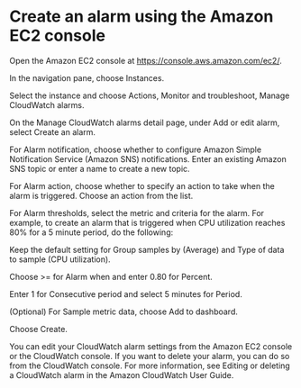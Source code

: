 # Create an alarm using the Amazon EC2 console

Open the Amazon EC2 console at https://console.aws.amazon.com/ec2/.

In the navigation pane, choose Instances.

Select the instance and choose Actions, Monitor and troubleshoot, Manage CloudWatch alarms.

On the Manage CloudWatch alarms detail page, under Add or edit alarm, select Create an alarm.

For Alarm notification, choose whether to configure Amazon Simple Notification Service (Amazon SNS) notifications. Enter an existing Amazon SNS topic or enter a name to create a new topic.

For Alarm action, choose whether to specify an action to take when the alarm is triggered. Choose an action from the list.

For Alarm thresholds, select the metric and criteria for the alarm. For example, to create an alarm that is triggered when CPU utilization reaches 80% for a 5 minute period, do the following:

Keep the default setting for Group samples by (Average) and Type of data to sample (CPU utilization).

Choose >= for Alarm when and enter 0.80 for Percent.

Enter 1 for Consecutive period and select 5 minutes for Period.

(Optional) For Sample metric data, choose Add to dashboard.

Choose Create.

You can edit your CloudWatch alarm settings from the Amazon EC2 console or the CloudWatch console. If you want to delete your alarm, you can do so from the CloudWatch console. For more information, see Editing or deleting a CloudWatch alarm in the Amazon CloudWatch User Guide.

